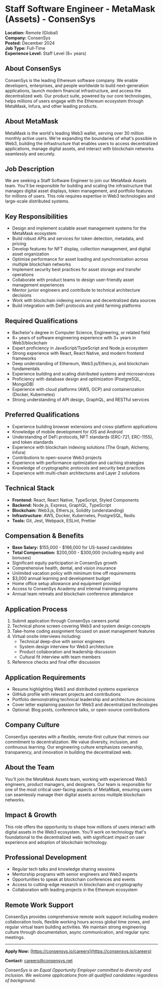 # Staff Software Engineer - MetaMask (Assets) - ConsenSys
**Location:** Remote (Global)  
**Company:** ConsenSys  
**Posted:** December 2024  
**Job Type:** Full-Time  
**Experience Level:** Staff Level (8+ years)  

## About ConsenSys
ConsenSys is the leading Ethereum software company. We enable developers, enterprises, and people worldwide to build next-generation applications, launch modern financial infrastructure, and access the decentralized web. Our product suite, powered by our core technologies, helps millions of users engage with the Ethereum ecosystem through MetaMask, Infura, and other leading products.

## About MetaMask
MetaMask is the world's leading Web3 wallet, serving over 30 million monthly active users. We're expanding the boundaries of what's possible in Web3, building the infrastructure that enables users to access decentralized applications, manage digital assets, and interact with blockchain networks seamlessly and securely.

## Job Description
We are seeking a Staff Software Engineer to join our MetaMask Assets team. You'll be responsible for building and scaling the infrastructure that manages digital asset displays, token management, and portfolio features for millions of users. This role requires expertise in Web3 technologies and large-scale distributed systems.

## Key Responsibilities
- Design and implement scalable asset management systems for the MetaMask ecosystem
- Build robust APIs and services for token detection, metadata, and pricing
- Develop features for NFT display, collection management, and digital asset organization
- Optimize performance for asset loading and synchronization across multiple blockchain networks
- Implement security best practices for asset storage and transfer operations
- Collaborate with product teams to design user-friendly asset management experiences
- Mentor junior engineers and contribute to technical architecture decisions
- Work with blockchain indexing services and decentralized data sources
- Build integration with DeFi protocols and yield farming platforms

## Required Qualifications
- Bachelor's degree in Computer Science, Engineering, or related field
- 8+ years of software engineering experience with 3+ years in Web3/blockchain
- Expert proficiency in JavaScript/TypeScript and Node.js ecosystem
- Strong experience with React, React Native, and modern frontend frameworks
- Deep understanding of Ethereum, Web3.js/Ethers.js, and blockchain fundamentals
- Experience building and scaling distributed systems and microservices
- Proficiency with database design and optimization (PostgreSQL, MongoDB)
- Experience with cloud platforms (AWS, GCP) and containerization (Docker, Kubernetes)
- Strong understanding of API design, GraphQL, and RESTful services

## Preferred Qualifications
- Experience building browser extensions and cross-platform applications
- Knowledge of mobile development for iOS and Android
- Understanding of DeFi protocols, NFT standards (ERC-721, ERC-1155), and token standards
- Experience with blockchain indexing solutions (The Graph, Alchemy, Infura)
- Contributions to open-source Web3 projects
- Experience with performance optimization and caching strategies
- Knowledge of cryptographic protocols and security best practices
- Experience with multi-chain architectures and Layer 2 solutions

## Technical Stack
- **Frontend:** React, React Native, TypeScript, Styled Components
- **Backend:** Node.js, Express, GraphQL, TypeScript
- **Blockchain:** Web3.js, Ethers.js, Solidity (understanding)
- **Infrastructure:** AWS, Docker, Kubernetes, PostgreSQL, Redis
- **Tools:** Git, Jest, Webpack, ESLint, Prettier

## Compensation & Benefits
- **Base Salary:** $155,000 - $186,000 for US-based candidates
- **Total Compensation:** $200,000 - $300,000 (including equity and bonuses)
- Significant equity participation in ConsenSys growth
- Comprehensive health, dental, and vision insurance
- Unlimited vacation policy with minimum time off requirements
- $3,000 annual learning and development budget
- Home office setup allowance and equipment provided
- Access to ConsenSys Academy and internal training programs
- Annual team retreats and blockchain conference attendance

## Application Process
1. Submit application through ConsenSys careers portal
2. Technical phone screen covering Web3 and system design concepts
3. Take-home coding assignment focused on asset management features
4. Virtual onsite interviews including:
   - Technical deep-dive with senior engineers
   - System design interview for Web3 architecture
   - Product collaboration and leadership discussion
   - Cultural fit interview with team members
5. Reference checks and final offer discussion

## Application Requirements
- Resume highlighting Web3 and distributed systems experience
- GitHub profile with relevant projects and contributions
- Portfolio demonstrating technical leadership and architecture decisions
- Cover letter explaining passion for Web3 and decentralized technologies
- Optional: Blog posts, conference talks, or open-source contributions

## Company Culture
ConsenSys operates with a flexible, remote-first culture that mirrors our commitment to decentralization. We value diversity, inclusion, and continuous learning. Our engineering culture emphasizes ownership, transparency, and innovation in building the decentralized web.

## About the Team
You'll join the MetaMask Assets team, working with experienced Web3 engineers, product managers, and designers. Our team is responsible for one of the most critical user-facing aspects of MetaMask, ensuring users can seamlessly manage their digital assets across multiple blockchain networks.

## Impact & Growth
This role offers the opportunity to shape how millions of users interact with digital assets in the Web3 ecosystem. You'll work on technology that's foundational to the decentralized web, with significant impact on user experience and adoption of blockchain technology.

## Professional Development
- Regular tech talks and knowledge sharing sessions
- Mentorship programs with senior engineers and Web3 experts
- Opportunities to speak at blockchain conferences and events
- Access to cutting-edge research in blockchain and cryptography
- Collaboration with leading projects in the Ethereum ecosystem

## Remote Work Support
ConsenSys provides comprehensive remote work support including modern collaboration tools, flexible working hours across global time zones, and regular virtual team building activities. We maintain strong engineering culture through documentation, async communication, and regular sync meetings.

---

**Apply Now:** [https://consensys.io/careers](https://consensys.io/careers)

**Contact:** careers@consensys.net

*ConsenSys is an Equal Opportunity Employer committed to diversity and inclusion. We welcome applications from all qualified candidates regardless of background.*